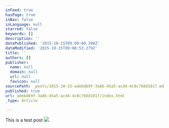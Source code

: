 ```yaml
---
inFeed: true
hasPage: true
inNav: false
inLanguage: null
starred: false
keywords: []
description: ''
datePublished: '2015-10-15T09:09:00.398Z'
dateModified: '2015-10-15T09:08:53.279Z'
title: ''
authors: []
publisher:
  name: null
  domain: null
  url: null
  favicon: null
sourcePath: _posts/2015-10-15-adebd69f-3a86-45a5-acd4-4c0c768d1017.md
published: true
url: adebd69f-3a86-45a5-acd4-4c0c768d1017/index.html
_type: Article

---
```

This is a test post
![](https://the-grid-user-content.s3-us-west-2.amazonaws.com/143d2626-29e3-4d12-888e-a7619c67f97f.jpg)